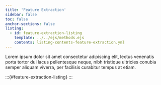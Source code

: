 ```yaml
---
title: 'Feature Extraction'
sidebar: false
toc: false
anchor-sections: false
listing:
  - id: feature-extraction-listing
    template: ../../ejs/methods.ejs
    contents: listing-contents-feature-extraction.yml
---
```


Lorem ipsum dolor sit amet consectetur adipiscing elit, lectus venenatis porta tortor dui lacus pellentesque neque, nibh tristique ultricies conubia semper aliquam viverra, per facilisis curabitur tempus at etiam.

:::{#feature-extraction-listing}
:::

